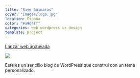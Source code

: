 ```yaml
---
title: "Save Guimaras"
cover: "images/logo.jpg"
location: España
color: "#a9d4ff"
categories: web wordpress ux design
template: project
---
```


<p class="align-center">
<a class="btn external" role="button" href="http://saveguimaras.herokuapp.com" target="_blank">Lanzar web archivada</a>
</p>

![](/work/save-guimaras/images/1.png)

Este es un sencillo blog de WordPress que construí con un tema personalizado.

